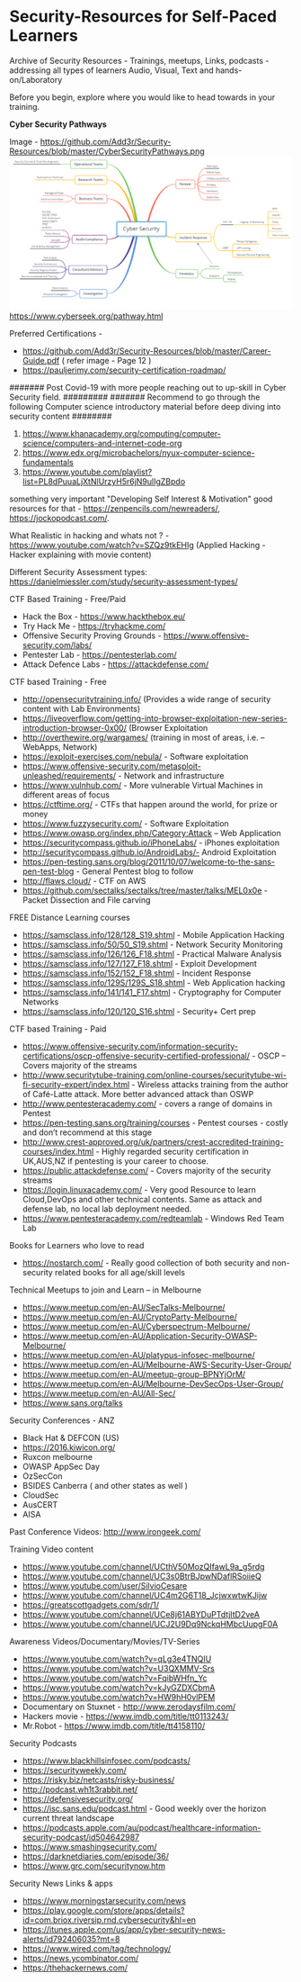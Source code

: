 # Security-Resources for Self-Paced Learners

Archive of Security Resources - Trainings, meetups, Links, podcasts - addressing all types of learners Audio, Visual, Text and hands-on/Laboratory

Before you begin, explore where you would like to head towards in your training.

**Cyber Security Pathways**

 Image - https://github.com/Add3r/Security-Resources/blob/master/CyberSecurityPathways.png
 ![](CyberSecuirtyPathways.png)
 https://www.cyberseek.org/pathway.html
 
Preferred Certifications - 
+ https://github.com/Add3r/Security-Resources/blob/master/Career-Guide.pdf ( refer image - Page 12 )
+ https://pauljerimy.com/security-certification-roadmap/

####### Post Covid-19 with more people reaching out to up-skill in Cyber Security field. #########
####### Recommend to go through the following Computer science introductory material before deep diving into security content ########
1. https://www.khanacademy.org/computing/computer-science/computers-and-internet-code-org
2. https://www.edx.org/microbachelors/nyux-computer-science-fundamentals
3. https://www.youtube.com/playlist?list=PL8dPuuaLjXtNlUrzyH5r6jN9ulIgZBpdo

something very important "Developing Self Interest & Motivation" good resources for that - https://zenpencils.com/newreaders/, https://jockopodcast.com/.

What Realistic in hacking and whats not ? - https://www.youtube.com/watch?v=SZQz9tkEHIg (Applied Hacking - Hacker explaining with movie content)

Different Security Assessment types:  https://danielmiessler.com/study/security-assessment-types/

CTF Based Training - Free/Paid
* Hack the Box - https://www.hackthebox.eu/
* Try Hack Me - https://tryhackme.com/
* Offensive Security Proving Grounds - https://www.offensive-security.com/labs/
* Pentester Lab - https://pentesterlab.com/
* Attack Defence Labs - https://attackdefense.com/

CTF based Training - Free

* http://opensecuritytraining.info/ (Provides a wide range of security content with Lab Environments)
* https://liveoverflow.com/getting-into-browser-exploitation-new-series-introduction-browser-0x00/ (Browser Exploitation 
* http://overthewire.org/wargames/ (training in most of areas, i.e. – WebApps, Network)
* https://exploit-exercises.com/nebula/ - Software exploitation
* https://www.offensive-security.com/metasploit-unleashed/requirements/ - Network and infrastructure
* https://www.vulnhub.com/ - More vulnerable Virtual Machines in different areas of focus
* https://ctftime.org/ - CTFs that happen around the world, for prize or money
* https://www.fuzzysecurity.com/ - Software Exploitation
* https://www.owasp.org/index.php/Category:Attack – Web Application
* https://securitycompass.github.io/iPhoneLabs/ - iPhones exploitation
* http://securitycompass.github.io/AndroidLabs/- Android Exploitation
* https://pen-testing.sans.org/blog/2011/10/07/welcome-to-the-sans-pen-test-blog - General Pentest blog to follow
* http://flaws.cloud/ - CTF on AWS
* https://github.com/sectalks/sectalks/tree/master/talks/MEL0x0e - Packet Dissection and File carving

FREE Distance Learning courses
* https://samsclass.info/128/128_S19.shtml - Mobile Application Hacking
* https://samsclass.info/50/50_S19.shtml - Network Security Monitoring
* https://samsclass.info/126/126_F18.shtml - Practical Malware Analysis
* https://samsclass.info/127/127_F18.shtml - Exploit Development
* https://samsclass.info/152/152_F18.shtml - Incident Response
* https://samsclass.info/129S/129S_S18.shtml - Web Application hacking
* https://samsclass.info/141/141_F17.shtml - Cryptography for Computer Networks
* https://samsclass.info/120/120_S16.shtml - Security+ Cert prep

CTF based Training - Paid
* https://www.offensive-security.com/information-security-certifications/oscp-offensive-security-certified-professional/ - OSCP – Covers majority of the streams
* http://www.securitytube-training.com/online-courses/securitytube-wi-fi-security-expert/index.html - Wireless attacks training from the author of Café-Latte attack. More better advanced attack than OSWP
* http://www.pentesteracademy.com/ - covers a range of domains in Pentest
* https://pen-testing.sans.org/training/courses - Pentest courses - costly and don’t recommend at this stage
* http://www.crest-approved.org/uk/partners/crest-accredited-training-courses/index.html - Highly regarded security certification in UK,AUS,NZ if pentesting is your career to choose.
* https://public.attackdefense.com/ - Covers majority of the security streams
* https://login.linuxacademy.com/ - Very good Resource to learn Cloud,DevOps and other technical contents. Same as attack and defense lab, no local lab deployment needed.
* https://www.pentesteracademy.com/redteamlab - Windows Red Team Lab

Books for Learners who love to read

* https://nostarch.com/ - Really good collection of both security and non-security related books for all age/skill levels

Technical Meetups to join and Learn – in Melbourne

* https://www.meetup.com/en-AU/SecTalks-Melbourne/
* https://www.meetup.com/en-AU/CryptoParty-Melbourne/
* https://www.meetup.com/en-AU/Cyberspectrum-Melbourne/
* https://www.meetup.com/en-AU/Application-Security-OWASP-Melbourne/
* https://www.meetup.com/en-AU/platypus-infosec-melbourne/
* https://www.meetup.com/en-AU/Melbourne-AWS-Security-User-Group/
* https://www.meetup.com/en-AU/meetup-group-BPNYjOrM/
* https://www.meetup.com/en-AU/Melbourne-DevSecOps-User-Group/
* https://www.meetup.com/en-AU/All-Sec/
* https://www.sans.org/talks

Security Conferences - ANZ

* Black Hat & DEFCON (US)
* https://2016.kiwicon.org/
* Ruxcon melbourne
* OWASP AppSec Day
* OzSecCon
* BSIDES Canberra ( and other states as well )
* CloudSec
* AusCERT
* AISA

Past Conference Videos: http://www.irongeek.com/

Training Video content

* https://www.youtube.com/channel/UCthV50MozQIfawL9a_g5rdg
* https://www.youtube.com/channel/UC3s0BtrBJpwNDaflRSoiieQ
* https://www.youtube.com/user/SilvioCesare
* https://www.youtube.com/channel/UC4m2G6T18_JcjwxwtwKJijw
* https://greatscottgadgets.com/sdr/1/
* https://www.youtube.com/channel/UCe8j61ABYDuPTdtjItD2veA
* https://www.youtube.com/channel/UCJ2U9Dq9NckqHMbcUupgF0A

Awareness Videos/Documentary/Movies/TV-Series

* https://www.youtube.com/watch?v=qLg3e4TNQIU
* https://www.youtube.com/watch?v=U3QXMMV-Srs
* https://www.youtube.com/watch?v=FqibWHfn_Yc
* https://www.youtube.com/watch?v=kJyGZDXCbmA
* https://www.youtube.com/watch?v=HW9hH0vlPEM
* Documentary on Stuxnet - http://www.zerodaysfilm.com/
* Hackers movie - https://www.imdb.com/title/tt0113243/
* Mr.Robot - https://www.imdb.com/title/tt4158110/
 
Security Podcasts

* https://www.blackhillsinfosec.com/podcasts/
* https://securityweekly.com/
* https://risky.biz/netcasts/risky-business/
* http://podcast.wh1t3rabbit.net/
* https://defensivesecurity.org/
* https://isc.sans.edu/podcast.html - Good weekly over the horizon current threat landscape
* https://podcasts.apple.com/au/podcast/healthcare-information-security-podcast/id504642987
* https://www.smashingsecurity.com/
* https://darknetdiaries.com/episode/36/
* https://www.grc.com/securitynow.htm

Security News Links & apps

* https://www.morningstarsecurity.com/news
* https://play.google.com/store/apps/details?id=com.briox.riversip.rnd.cybersecurity&hl=en
* https://itunes.apple.com/us/app/cyber-security-news-alerts/id792406035?mt=8
* https://www.wired.com/tag/technology/
* https://news.ycombinator.com/
* https://thehackernews.com/
